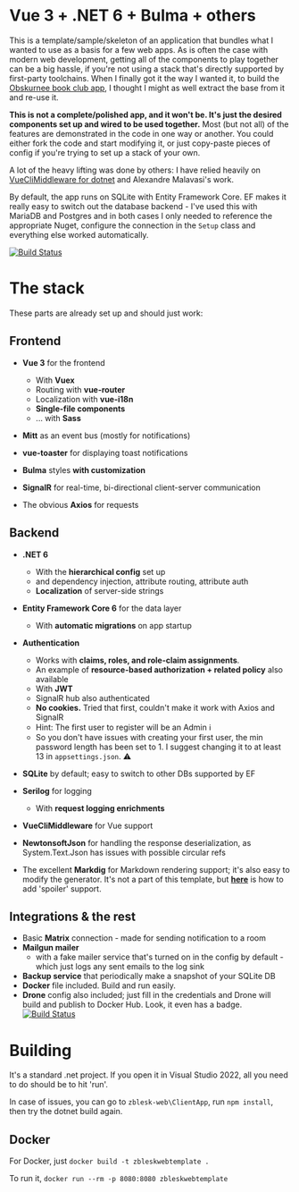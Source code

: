 # Vue 3 + .NET 6 + Bulma + others

This is a template/sample/skeleton of an application that bundles what I wanted to use as a basis for a few web apps. As is often the case with modern web development, getting all of the components to play together can be a big hassle, if you're not using a stack that's directly supported by first-party toolchains. When I finally got it the way I wanted it, to build the [Obskurnee book club app](https://zblesk.net/blog/tag/obskurnee-book-club/), I thought I might as well extract the base from it and re-use it. 

**This is not a complete/polished app, and it won't be. It's just the desired components set up and wired to be used together.** Most (but not all) of the features are demonstrated in the code in one way or another. You could either fork the code and start modifying it, or just copy-paste pieces of config if you're trying to set up a stack of your own. 

A lot of the heavy lifting was done by others: I have relied heavily on [VueCliMiddleware for dotnet](https://github.com/EEParker/aspnetcore-vueclimiddleware) and Alexandre Malavasi's work. 

By default, the app runs on SQLite with Entity Framework Core. EF makes it really easy to switch out the database backend - I've used this with MariaDB and Postgres and in both cases I only needed to reference the appropriate Nuget, configure the connection in the `Setup` class and everything else worked automatically.

[![Build Status](https://bzzz.zble.sk/api/badges/zblesk/zblesk-web-template/status.svg)](https://bzzz.zble.sk/zblesk/zblesk-web-template)

# The stack

These parts are already set up and should just work: 

## Frontend

- **Vue 3** for the frontend
  - With **Vuex**
  - Routing with **vue-router**
  - Localization with **vue-i18n**
  - **Single-file components**
  - ... with **Sass**

- **Mitt** as an event bus (mostly for notifications)
- **vue-toaster** for displaying toast notifications
- **Bulma** styles **with customization**
- **SignalR** for real-time, bi-directional client-server communication
- The obvious **Axios** for requests

## Backend

- **.NET 6**
  - With the **hierarchical config** set up
  - and dependency injection, attribute routing, attribute auth 
  - **Localization** of server-side strings
- **Entity Framework Core 6** for the data layer
  - With **automatic migrations** on app startup
- **Authentication**
  - Works with **claims, roles, and role-claim assignments**.  
  - An example of **resource-based authorization + related policy** also available
  - With **JWT**
  - SignalR hub also authenticated
  - **No cookies.** Tried that first, couldn't make it work with Axios and SignalR 
  - Hint: The first user to register will be an Admin ℹ
  - So you don't have issues with creating your first user, the min password length has been set to 1. I suggest changing it to at least 13 in `appsettings.json`. ⚠

- **SQLite** by default; easy to switch to other DBs supported by EF
- **Serilog** for logging
  - With **request logging enrichments**

- **VueCliMiddleware** for Vue support
- **NewtonsoftJson** for handling the response deserialization, as System.Text.Json has issues with possible circular refs
- The excellent **Markdig** for Markdown rendering support; it's also easy to modify the generator. It's not a part of this template, but **[here](https://zblesk.net/blog/adding-spoiler-support-to-markdown-with-markdig/)** is how to add 'spoiler' support.

## Integrations & the rest

- Basic **Matrix** connection - made for sending notification to a room
- **Mailgun mailer** 
  - with a fake mailer service that's turned on in the config by default - which just logs any sent emails to the log sink 
- **Backup service** that periodically make a snapshot of your SQLite DB
- **Docker** file included. Build and run easily.
- **Drone** config also included; just fill in the credentials and Drone will build and publish to Docker Hub. Look, it even has a badge. [![Build Status](https://bzzz.zble.sk/api/badges/zblesk/zblesk-web-template/status.svg)](https://bzzz.zble.sk/zblesk/zblesk-web-template)

# Building

It's a standard .net project. If you open it in Visual Studio 2022, all you need to do should be to hit 'run'. 

In case of issues, you can go to `zblesk-web\ClientApp`, run `npm install`, then try the dotnet build again.

## Docker

For Docker, just `docker build -t zbleskwebtemplate .`

To run it, `docker run --rm -p 8080:8080 zbleskwebtemplate`